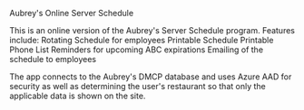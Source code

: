 Aubrey's Online Server Schedule

This is an online version of the Aubrey's Server Schedule program.
Features include:
Rotating Schedule for employees
Printable Schedule
Printable Phone List
Reminders for upcoming ABC expirations
Emailing of the schedule to employees

The app connects to the Aubrey's DMCP database and uses Azure AAD for security as well as determining the user's restaurant so that only the applicable data is shown on the site.
